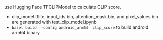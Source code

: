 use Hugging Face TFCLIPModel to calculate CLIP score.

* clip_model.tflite, input_ids.bin, attention_mask.bin, and pixel_values.bin are  generated with test_clip_model.ipynb
* `bazel build --config android_arm64  clip_score` to build android arm64 binary
